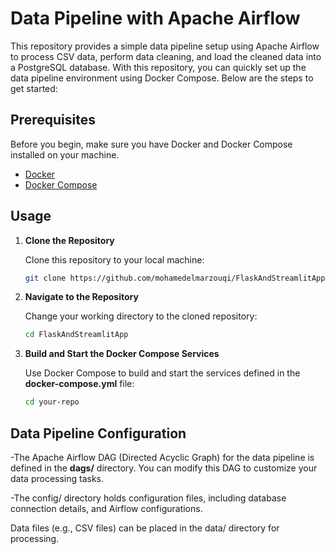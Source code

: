 
# Data Pipeline with Apache Airflow

This repository provides a simple data pipeline setup using Apache Airflow to process CSV data, perform data cleaning, and load the cleaned data into a PostgreSQL database. With this repository, you can quickly set up the data pipeline environment using Docker Compose. Below are the steps to get started:

## Prerequisites

Before you begin, make sure you have Docker and Docker Compose installed on your machine.

- [Docker](https://docs.docker.com/get-docker/)
- [Docker Compose](https://docs.docker.com/compose/install/)

## Usage

1. **Clone the Repository**

   Clone this repository to your local machine:

   ```bash
   git clone https://github.com/mohamedelmarzouqi/FlaskAndStreamlitApp.git

2. **Navigate to the Repository**

   Change your working directory to the cloned repository:

   ```bash
   cd FlaskAndStreamlitApp

3. **Build and Start the Docker Compose Services**

   Use Docker Compose to build and start the services defined in the **docker-compose.yml** file:

   ```bash
   cd your-repo
   

## Data Pipeline Configuration

-The Apache Airflow DAG (Directed Acyclic Graph) for the data pipeline is defined in the **dags/** directory. You can modify this DAG to customize your data processing tasks.

-The config/ directory holds configuration files, including database connection details, and Airflow configurations.

Data files (e.g., CSV files) can be placed in the data/ directory for processing.
